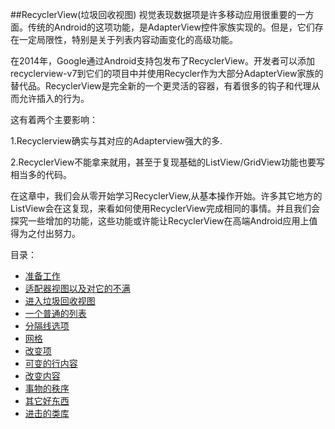 ##RecyclerView(垃圾回收视图)
视觉表现数据项是许多移动应用很重要的一方面。传统的Android的这项功能，是AdapterView控件家族实现的。但是，它们存在一定局限性，特别是关于列表内容动画变化的高级功能。

在2014年，Google通过Android支持包发布了RecyclerView。开发者可以添加recyclerview-v7到它们的项目中并使用Recycler作为大部分AdapterView家族的替代品。RecyclerView是完全新的一个更灵活的容器，有着很多的钩子和代理从而允许插入的行为。

这有着两个主要影响：

1.Recyclerview确实与其对应的Adapterview强大的多.

2.RecyclerView不能拿来就用，甚至于复现基础的ListView/GridView功能也要写相当多的代码。

在这章中，我们会从零开始学习RecyclerView,从基本操作开始。许多其它地方的ListView会在这复现，来看如何使用RecyclerView完成相同的事情。并且我们会探究一些增加的功能，这些功能或许能让RecyclerView在高端Android应用上值得为之付出努力。

目录：
* [准备工作](https://github.com/jinyulei0710/The-Busy-Coder-s-Guide-to-Android-Development/blob/master/RecyclerView/Prerequisites.md)
* [适配器视图以及对它的不满](https://github.com/jinyulei0710/The-Busy-Coder-s-Guide-to-Android-Development/blob/master/RecyclerView/AdapterViewanditsDiscontents.md)
* [进入垃圾回收视图](https://github.com/jinyulei0710/The-Busy-Coder-s-Guide-to-Android-Development/blob/master/RecyclerView/EnterRecyclerView.md)
* [一个普通的列表](https://github.com/jinyulei0710/The-Busy-Coder-s-Guide-to-Android-Development/blob/master/RecyclerView/ATrivialList.md)
* [分隔线选项](https://github.com/jinyulei0710/The-Busy-Coder-s-Guide-to-Android-Development/blob/master/RecyclerView/DividerOptions.md)
* [网格](https://github.com/jinyulei0710/The-Busy-Coder-s-Guide-to-Android-Development/blob/master/RecyclerView/Grids.md)
* [改变项](https://github.com/jinyulei0710/The-Busy-Coder-s-Guide-to-Android-Development/blob/master/RecyclerView/VaryingtheItems.md)
* [可变的行内容](https://github.com/jinyulei0710/The-Busy-Coder-s-Guide-to-Android-Development/blob/master/RecyclerView/MutableRowContents.md)
* [改变内容](https://github.com/jinyulei0710/The-Busy-Coder-s-Guide-to-Android-Development/blob/master/RecyclerView/ChangingtheContents.md)
* [事物的秩序](https://github.com/jinyulei0710/The-Busy-Coder-s-Guide-to-Android-Development/blob/master/RecyclerView/TheOrderofThings.md)
* [其它好东西](https://github.com/jinyulei0710/The-Busy-Coder-s-Guide-to-Android-Development/blob/master/RecyclerView/OtherBitsofGoodness.md)
* [进击的类库](https://github.com/jinyulei0710/The-Busy-Coder-s-Guide-to-Android-Development/blob/master/RecyclerView/TheMarchoftheLibraries.md)
